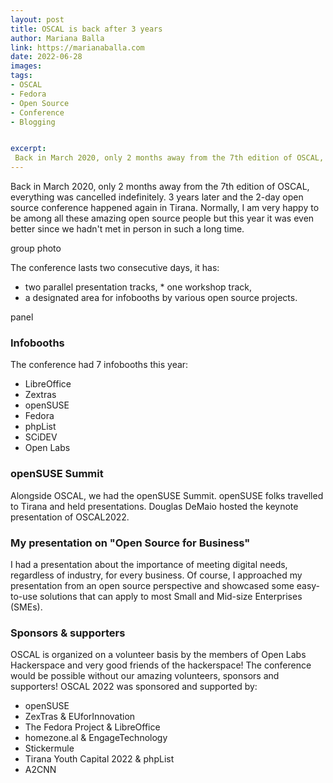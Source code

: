 ```yaml
---
layout: post
title: OSCAL is back after 3 years
author: Mariana Balla
link: https://marianaballa.com
date: 2022-06-28
images: 
tags:
- OSCAL
- Fedora
- Open Source
- Conference
- Blogging


excerpt:
 Back in March 2020, only 2 months away from the 7th edition of OSCAL, everything was cancelled indefinitely. 3 years later and the 2-day open source conference happened again in Tirana.[…]
---
```


Back in March 2020, only 2 months away from the 7th edition of OSCAL, everything was cancelled indefinitely. 3 years later and the 2-day open source conference happened again in Tirana.  Normally, I am very happy to be among all these amazing open source people but this year it was even better since we hadn't met in person in such a long time. 

group photo

The conference lasts two consecutive days, it has: 
* two parallel presentation tracks,  * one workshop track,  
* a designated area for infobooths by various open source projects.

panel

### Infobooths
The conference had 7 infobooths this year:

- LibreOffice 
- Zextras 
- openSUSE 
- Fedora 
- phpList 
- SCiDEV 
- Open Labs

### openSUSE Summit 
Alongside OSCAL, we had the openSUSE Summit. openSUSE folks travelled to Tirana and held presentations. Douglas DeMaio hosted the keynote presentation of OSCAL2022. 

### My presentation on "Open Source for Business" 
I had a presentation about the importance of meeting digital needs, regardless of industry, for every business. Of course, I approached my presentation from an open source perspective and showcased some easy-to-use solutions that can apply to most Small and Mid-size Enterprises (SMEs). 

### Sponsors & supporters
OSCAL is organized on a volunteer basis by the members of Open Labs Hackerspace and very good friends of the hackerspace! The conference would be possible without our amazing volunteers, sponsors and supporters! OSCAL 2022 was sponsored and supported by: 
* openSUSE
* ZexTras & EUforInnovation
* The Fedora Project & LibreOffice
* homezone.al & EngageTechnology
* Stickermule
* Tirana Youth Capital 2022 & phpList
* A2CNN
